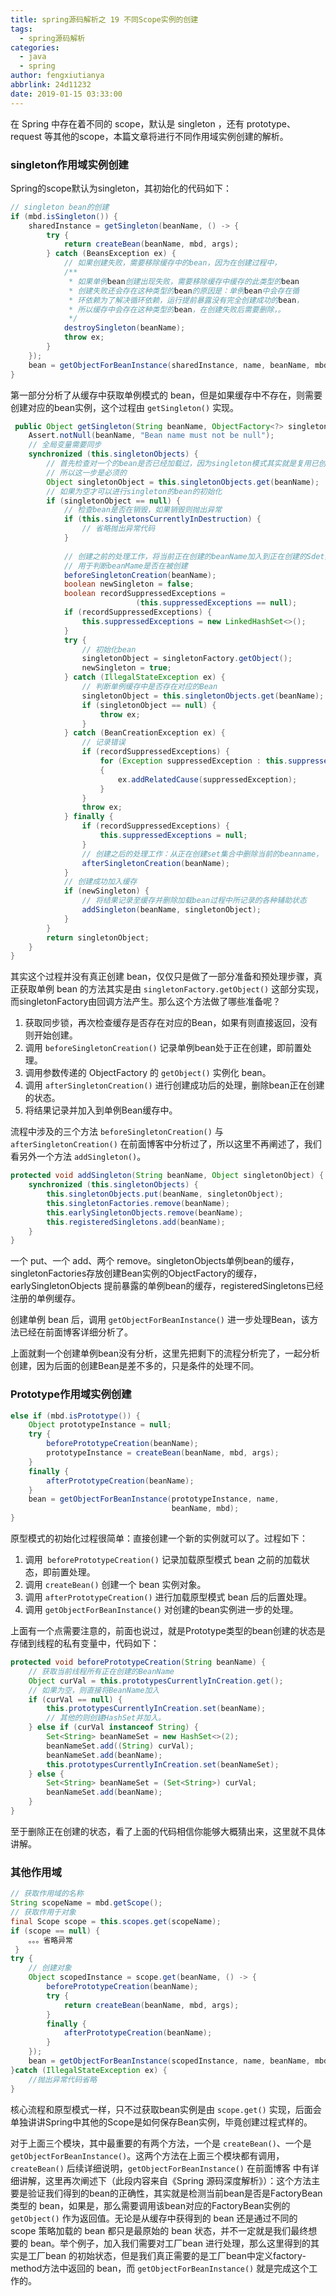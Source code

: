 ```yaml
---
title: spring源码解析之 19 不同Scope实例的创建
tags:
  - spring源码解析
categories:
  - java
  - spring
author: fengxiutianya
abbrlink: 24d11232
date: 2019-01-15 03:33:00
---
```

在 Spring 中存在着不同的 scope，默认是 singleton ，还有 prototype、request 等其他的scope，本篇文章将进行不同作用域实例创建的解析。
<!-- more-->

### **singleton作用域实例创建**

Spring的scope默认为singleton，其初始化的代码如下：

```java
// singleton bean的创建
if (mbd.isSingleton()) {
    sharedInstance = getSingleton(beanName, () -> {
        try {
            return createBean(beanName, mbd, args);
        } catch (BeansException ex) {
            // 如果创建失败，需要移除缓存中的bean，因为在创建过程中，
            /**
             * 如果单例bean创建出现失败，需要移除缓存中缓存的此类型的bean
             * 创建失败还会存在这种类型的bean的原因是：单例bean中会存在循
             * 环依赖为了解决循环依赖，运行提前暴露没有完全创建成功的bean，
             * 所以缓存中会存在这种类型的bean，在创建失败后需要删除，。
             */
            destroySingleton(beanName);
            throw ex;
        }
    });
    bean = getObjectForBeanInstance(sharedInstance, name, beanName, mbd);
} 
```

第一部分分析了从缓存中获取单例模式的 bean，但是如果缓存中不存在，则需要创建对应的bean实例，这个过程由 `getSingleton()` 实现。

```java
 public Object getSingleton(String beanName, ObjectFactory<?> singletonFactory) {
    Assert.notNull(beanName, "Bean name must not be null");
    // 全局变量需要同步
    synchronized (this.singletonObjects) {
        // 首先检查对一个的bean是否已经加载过，因为singleton模式其实就是复用已创建的bean
        // 所以这一步是必须的
        Object singletonObject = this.singletonObjects.get(beanName);
        // 如果为空才可以进行singleton的bean的初始化
        if (singletonObject == null) {
            // 检查bean是否在销毁，如果销毁则抛出异常
            if (this.singletonsCurrentlyInDestruction) {
                // 省略抛出异常代码
            }
            
            // 创建之前的处理工作，将当前正在创建的beanName加入到正在创建的Sdet集合中
            // 用于判断beanMame是否在被创建
            beforeSingletonCreation(beanName);
            boolean newSingleton = false;
            boolean recordSuppressedExceptions = 
                            (this.suppressedExceptions == null);
            if (recordSuppressedExceptions) {
                this.suppressedExceptions = new LinkedHashSet<>();
            }
            try {
                // 初始化bean
                singletonObject = singletonFactory.getObject();
                newSingleton = true;
            } catch (IllegalStateException ex) {
                // 判断单例缓存中是否存在对应的Bean
                singletonObject = this.singletonObjects.get(beanName);
                if (singletonObject == null) {
                    throw ex;
                }
            } catch (BeanCreationException ex) {
                // 记录错误
                if (recordSuppressedExceptions) {
                    for (Exception suppressedException : this.suppressedExceptions)
                    {
                        ex.addRelatedCause(suppressedException);
                    }
                }
                throw ex;
            } finally {
                if (recordSuppressedExceptions) {
                    this.suppressedExceptions = null;
                }
                // 创建之后的处理工作：从正在创建set集合中删除当前的beanname，
                afterSingletonCreation(beanName);
            }
            // 创建成功加入缓存
            if (newSingleton) {
                // 将结果记录至缓存并删除加载bean过程中所记录的各种辅助状态
                addSingleton(beanName, singletonObject);
            }
        }
        return singletonObject;
    }
}

```

其实这个过程并没有真正创建 bean，仅仅只是做了一部分准备和预处理步骤，真正获取单例 bean 的方法其实是由 `singletonFactory.getObject()` 这部分实现，而singletonFactory由回调方法产生。那么这个方法做了哪些准备呢？

1. 获取同步锁，再次检查缓存是否存在对应的Bean，如果有则直接返回，没有则开始创建。
2. 调用 `beforeSingletonCreation()` 记录单例bean处于正在创建，即前置处理。
3. 调用参数传递的 ObjectFactory 的 `getObject()` 实例化 bean。
4. 调用 `afterSingletonCreation()` 进行创建成功后的处理，删除bean正在创建的状态。
5. 将结果记录并加入到单例Bean缓存中。

流程中涉及的三个方法 `beforeSingletonCreation()` 与 `afterSingletonCreation()` 在前面博客中分析过了，所以这里不再阐述了，我们看另外一个方法 `addSingleton()`。

```java
protected void addSingleton(String beanName, Object singletonObject) {
    synchronized (this.singletonObjects) {
        this.singletonObjects.put(beanName, singletonObject);
        this.singletonFactories.remove(beanName);
        this.earlySingletonObjects.remove(beanName);
        this.registeredSingletons.add(beanName);
    }
}
```

一个 put、一个 add、两个 remove。singletonObjects单例bean的缓存，singletonFactories存放创建Bean实例的ObjectFactory的缓存，earlySingletonObjects 提前暴露的单例bean的缓存，registeredSingletons已经注册的单例缓存。

创建单例 bean 后，调用 `getObjectForBeanInstance()` 进一步处理Bean，该方法已经在前面博客详细分析了。

上面就剩一个创建单例bean没有分析，这里先把剩下的流程分析完了，一起分析创建，因为后面的创建Bean是差不多的，只是条件的处理不同。

###  **Prototype作用域实例创建**

```java
else if (mbd.isPrototype()) {
    Object prototypeInstance = null;
    try {
        beforePrototypeCreation(beanName);
        prototypeInstance = createBean(beanName, mbd, args);
    }
    finally {
        afterPrototypeCreation(beanName);
    }
    bean = getObjectForBeanInstance(prototypeInstance, name,
                                    beanName, mbd);
}
```

原型模式的初始化过程很简单：直接创建一个新的实例就可以了。过程如下：

1. 调用` beforePrototypeCreation()` 记录加载原型模式 bean 之前的加载状态，即前置处理。
2. 调用 `createBean()` 创建一个 bean 实例对象。
3. 调用 `afterPrototypeCreation()` 进行加载原型模式 bean 后的后置处理。
4. 调用 `getObjectForBeanInstance()` 对创建的bean实例进一步的处理。

上面有一个点需要注意的，前面也说过，就是Prototype类型的bean创建的状态是存储到线程的私有变量中，代码如下：

```java
protected void beforePrototypeCreation(String beanName) {
    // 获取当前线程所有正在创建的BeanName
    Object curVal = this.prototypesCurrentlyInCreation.get();
    // 如果为空，则直接将BeanName加入
    if (curVal == null) {
        this.prototypesCurrentlyInCreation.set(beanName);
        // 其他的则创建HashSet并加入。
    } else if (curVal instanceof String) {
        Set<String> beanNameSet = new HashSet<>(2);
        beanNameSet.add((String) curVal);
        beanNameSet.add(beanName);
        this.prototypesCurrentlyInCreation.set(beanNameSet);
    } else {
        Set<String> beanNameSet = (Set<String>) curVal;
        beanNameSet.add(beanName);
    }
}
```

至于删除正在创建的状态，看了上面的代码相信你能够大概猜出来，这里就不具体讲解。

### **其他作用域**

```java
// 获取作用域的名称
String scopeName = mbd.getScope();
// 获取作用于对象
final Scope scope = this.scopes.get(scopeName);
if (scope == null) {
	。。。省略异常
 }
try {
    // 创建对象
    Object scopedInstance = scope.get(beanName, () -> {
        beforePrototypeCreation(beanName);
        try {
            return createBean(beanName, mbd, args);
        }
        finally {
            afterPrototypeCreation(beanName);
        }
    });
	bean = getObjectForBeanInstance(scopedInstance, name, beanName, mbd);
}catch (IllegalStateException ex) {
  	//抛出异常代码省略
}
```

核心流程和原型模式一样，只不过获取bean实例是由 `scope.get()` 实现，后面会单独讲讲Spring中其他的Scope是如何保存Bean实例，毕竟创建过程式样的。

对于上面三个模块，其中最重要的有两个方法，一个是 `createBean()`、一个是 `getObjectForBeanInstance()`。这两个方法在上面三个模块都有调用，`createBean()` 后续详细说明，`getObjectForBeanInstance()` 在前面博客 中有详细讲解，这里再次阐述下（此段内容来自《Spring 源码深度解析》）：这个方法主要是验证我们得到的bean的正确性，其实就是检测当前bean是否是FactoryBean类型的 bean，如果是，那么需要调用该bean对应的FactoryBean实例的 `getObject()` 作为返回值。无论是从缓存中获得到的 bean 还是通过不同的 scope 策略加载的 bean 都只是最原始的 bean 状态，并不一定就是我们最终想要的 bean。举个例子，加入我们需要对工厂bean 进行处理，那么这里得到的其实是工厂bean 的初始状态，但是我们真正需要的是工厂bean中定义factory-method方法中返回的 bean，而 `getObjectForBeanInstance()` 就是完成这个工作的。